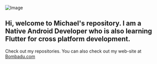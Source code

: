 ![Image](https://www.bombadu.com/uploads/1/3/2/0/132090565/bombbannerpalm3_orig.png)

## Hi, welcome to Michael's repository. I am a Native Android Developer who is also learning Flutter for cross platform development.
Check out my repositories. You can also check out my web-site at [Bombadu.com](https://bombadu.com)

<!---
maydev99/maydev99 is a ✨ special ✨ repository because its `README.md` (this file) appears on your GitHub profile.
You can click the Preview link to take a look at your changes.
--->
